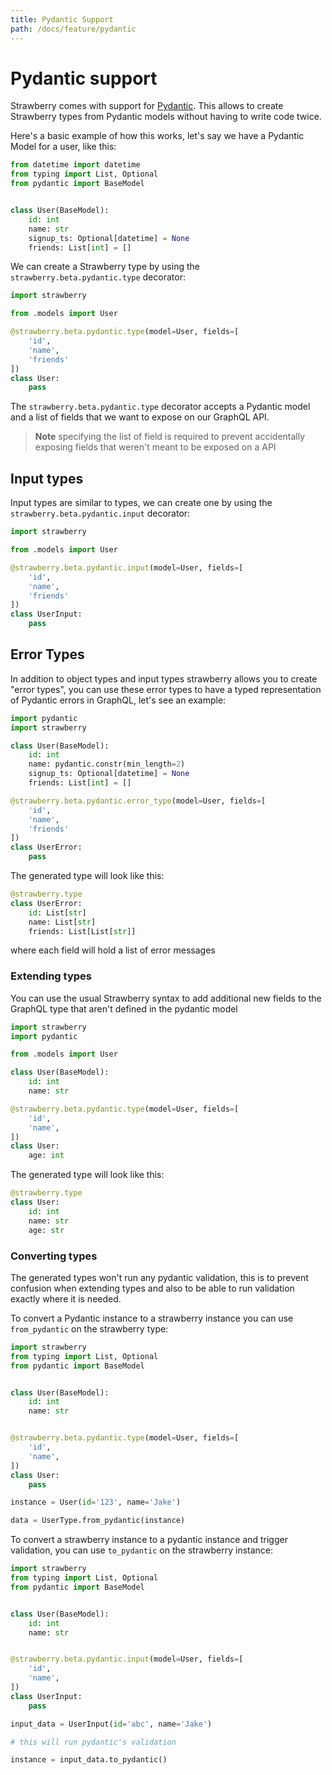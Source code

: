 ```yaml
---
title: Pydantic Support
path: /docs/feature/pydantic
---
```


# Pydantic support

Strawberry comes with support for
[Pydantic](https://pydantic-docs.helpmanual.io/). This allows to create
Strawberry types from Pydantic models without having to write code twice.

Here's a basic example of how this works, let's say we have a Pydantic Model for
a user, like this:

```python
from datetime import datetime
from typing import List, Optional
from pydantic import BaseModel


class User(BaseModel):
    id: int
    name: str
    signup_ts: Optional[datetime] = None
    friends: List[int] = []
```

We can create a Strawberry type by using the `strawberry.beta.pydantic.type`
decorator:

```python
import strawberry

from .models import User

@strawberry.beta.pydantic.type(model=User, fields=[
    'id',
    'name',
    'friends'
])
class User:
    pass
```

The `strawberry.beta.pydantic.type` decorator accepts a Pydantic model and a list of
fields that we want to expose on our GraphQL API.

> **Note** specifying the list of field is required to prevent accidentally
> exposing fields that weren't meant to be exposed on a API

## Input types

Input types are similar to types, we can create one by using the
`strawberry.beta.pydantic.input` decorator:

```python
import strawberry

from .models import User

@strawberry.beta.pydantic.input(model=User, fields=[
    'id',
    'name',
    'friends'
])
class UserInput:
    pass
```

## Error Types

In addition to object types and input types strawberry allows you to create
"error types", you can use these error types to have a typed representation of
Pydantic errors in GraphQL, let's see an example:

```python
import pydantic
import strawberry

class User(BaseModel):
    id: int
    name: pydantic.constr(min_length=2)
    signup_ts: Optional[datetime] = None
    friends: List[int] = []

@strawberry.beta.pydantic.error_type(model=User, fields=[
    'id',
    'name',
    'friends'
])
class UserError:
    pass
```

The generated type will look like this:

```python
@strawberry.type
class UserError:
    id: List[str]
    name: List[str]
    friends: List[List[str]]
```

where each field will hold a list of error messages

### Extending types

You can use the usual Strawberry syntax to add additional new fields to the
GraphQL type that aren't defined in the pydantic model

```python
import strawberry
import pydantic

from .models import User

class User(BaseModel):
    id: int
    name: str

@strawberry.beta.pydantic.type(model=User, fields=[
    'id',
    'name',
])
class User:
    age: int
```

The generated type will look like this:

```python
@strawberry.type
class User:
    id: int
    name: str
    age: str
```

### Converting types

The generated types won't run any pydantic validation, this is to prevent
confusion when extending types and also to be able to run validation exactly
where it is needed.

To convert a Pydantic instance to a strawberry instance you can use
`from_pydantic` on the strawberry type:

```python
import strawberry
from typing import List, Optional
from pydantic import BaseModel


class User(BaseModel):
    id: int
    name: str


@strawberry.beta.pydantic.type(model=User, fields=[
    'id',
    'name',
])
class User:
    pass

instance = User(id='123', name='Jake')

data = UserType.from_pydantic(instance)
```

To convert a strawberry instance to a pydantic instance and trigger validation,
you can use `to_pydantic` on the strawberry instance:

```python
import strawberry
from typing import List, Optional
from pydantic import BaseModel


class User(BaseModel):
    id: int
    name: str


@strawberry.beta.pydantic.input(model=User, fields=[
    'id',
    'name',
])
class UserInput:
    pass

input_data = UserInput(id='abc', name='Jake')

# this will run pydantic's validation

instance = input_data.to_pydantic()
```
